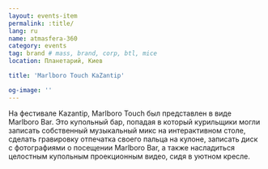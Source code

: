 ```yaml
---
layout: events-item
permalink: :title/
lang: ru
name: atmasfera-360
category: events
tag: brand # mass, brand, corp, btl, mice
location: Планетарий, Киев

title: 'Marlboro Touch KaZantip'

og-image: ''
---
```


На фестивале Kazantip, Marlboro Touch был представлен в виде Marlboro Bar. Это купольный бар, попадая в который курильщики могли записать собственный музыкальный микс на интерактивном столе, сделать гравировку отпечатка своего  пальца на кулоне, записать диск с фотографиями о посещении  Marlboro Bar, а также насладиться целостным купольным проекционным видео, сидя в уютном кресле.
